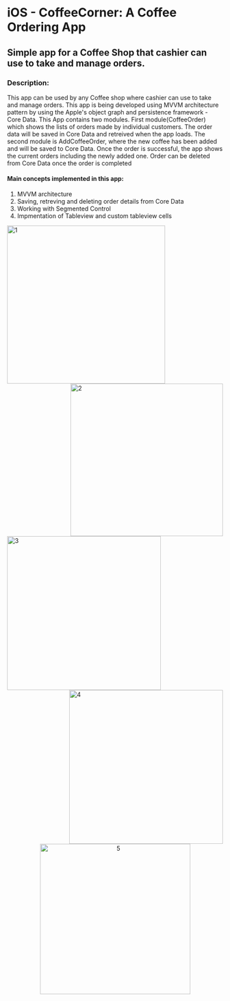 # iOS - CoffeeCorner: A Coffee Ordering App
## Simple app for a Coffee Shop that cashier can use to take and manage orders.
### Description:
This app can be used by any Coffee shop where cashier can use to take and manage orders. This app is being developed using MVVM architecture pattern by using the Apple's object graph and persistence framework - Core Data. This App contains two modules. First module(CoffeeOrder) which shows the lists of orders made by individual customers. The order data will be saved in Core Data and retreived when the app loads. The second module is AddCoffeeOrder, where the new coffee has been added and will be saved to Core Data. Once the order is successful, the app shows the current orders including the newly added one. Order can be deleted from Core Data once the order is completed
#### Main concepts implemented in this app:
1. MVVM architecture 
2. Saving, retreving and deleting order details from Core Data
3. Working with Segmented Control
4. Impmentation of Tableview and custom tableview cells

<img width="369" alt="1" src="https://user-images.githubusercontent.com/30163040/127690635-23721a32-4498-428c-b415-1b4a31f4a38c.png"> <img width="356" alt="2" align="right"  src="https://user-images.githubusercontent.com/30163040/127690642-5e4db67c-a39f-419e-8b1b-7dd70d21d176.png">
<img width="359" alt="3" src="https://user-images.githubusercontent.com/30163040/127690651-85557cd2-30d8-4b76-ad12-fb1acea95d3a.png"> <img align="right" width="359" alt="4" src="https://user-images.githubusercontent.com/30163040/127690662-9e78e804-0474-4945-a511-5b6deb32b08f.png">
<p align="center">
<img width="351" alt="5" src="https://user-images.githubusercontent.com/30163040/127690669-9ea3edb9-1901-461c-ab6f-614782b746a1.png">
  </p>

